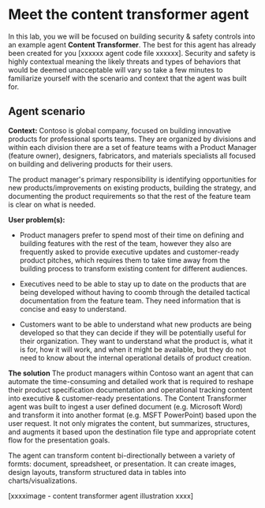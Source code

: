 # Meet the content transformer agent

In this lab, you we will be focused on building security & safety controls into an example agent **Content Transformer**. The best for this agent has already been created for you [xxxxxx agent code file xxxxxx]. Security and safety is highly contextual meaning the likely threats and types of behaviors that would be deemed unacceptable will vary so take a few minutes to familiarize yourself with the scenario and context that the agent was built for.

## Agent scenario

**Context:** Contoso is global company, focused on building innovative products for professional sports teams. They are organized by divisions and within each division there are a set of feature teams with a Product Manager (feature owner), designers, fabricators, and materials specialists all focused on building and delivering products for their users.

 The product manager's primary responsibility is identifying opportunities for new products/improvements on existing products, building the strategy, and documenting the product requirements so that the rest of the feature team is clear on what is needed.

**User problem(s):**
- Product managers prefer to spend most of their time on defining and building features with the rest of the team, however they also are frequently asked to provide executive updates and customer-ready product pitches, which requires them to take time away from the building process to transform existing content for different audiences.

- Executives need to be able to stay up to date on the products that are being developed without having to coomb through the detailed tactical documentation from the feature team. They need information that is concise and easy to understand.

- Customers want to be able to understand what new products are being developed so that they can decide if they will be potentially useful for their organization. They want to understand what the product is, what it is for, how it will work, and when it might be available, but they do not need to know about the internal operational details of product creation.

**The solution** The product managers within Contoso want an agent that can automate the time-consuming and detailed work that is required to reshape their product specification documentation and operational tracking content into executive & customer-ready presentations. The Content Transformer agent was built to ingest a user defined document (e.g. Microsoft Word) and transform it into another format (e.g. MSFT PowerPoint) based upon the user request. It not only migrates the content, but summarizes, structures, and augments it based upon the destination file type and appropriate cotent flow for the presentation goals.

The agent can transform content bi-directionally between a variety of formts: document, spreadsheet, or presentation. It can create images, design layouts, transform structured data in tables into charts/visualizations. 


[xxxximage - content transformer agent illustration xxxx]